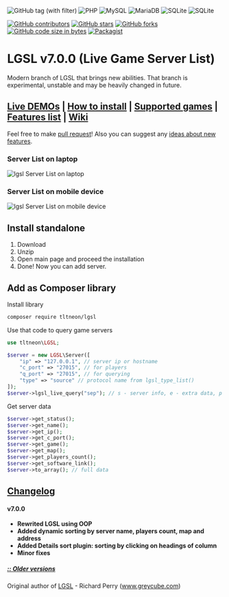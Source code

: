 ![GitHub tag (with filter)](https://img.shields.io/github/v/tag/tltneon/lgsl?filter=v7*&style=for-the-badge&color=green)
![PHP](https://img.shields.io/badge/PHP-7.1+-brightgreen?style=for-the-badge&logo=php)
![MySQL](https://img.shields.io/badge/MySQL-5.5+-brightgreen?style=for-the-badge&logo=mysql)
![MariaDB](https://img.shields.io/badge/MariaDB-5.5+-brightgreen?style=for-the-badge&logo=mariadb)
![SQLite](https://img.shields.io/badge/SQLite-3-brightgreen?style=for-the-badge&logo=sqlite)
![SQLite](https://img.shields.io/badge/PostgreSQL-3-brightgreen?style=for-the-badge&logo=postgresql)

[![GitHub contributors](https://img.shields.io/github/contributors/tltneon/lgsl?style=for-the-badge)](https://github.com/tltneon/lgsl/graphs/contributors)
[![GitHub stars](https://img.shields.io/github/stars/tltneon/lgsl?style=for-the-badge)](https://github.com/tltneon/lgsl/stargazers)
[![GitHub forks](https://img.shields.io/github/forks/tltneon/lgsl?style=for-the-badge)](https://github.com/tltneon/lgsl/fork)
[![GitHub code size in bytes](https://img.shields.io/github/languages/code-size/tltneon/lgsl?style=for-the-badge)](https://github.com/tltneon/lgsl/archive/master.zip)
[![Packagist](https://img.shields.io/packagist/l/tltneon/lgsl?style=for-the-badge)](https://github.com/tltneon/lgsl/blob/master/LICENSE)
# LGSL v7.0.0 (Live Game Server List)
Modern branch of LGSL that brings new abilities. That branch is experimental, unstable and may be heavily changed in future.

## [Live DEMOs](https://github.com/tltneon/lgsl/wiki/Who-uses-LGSL) | [How to install]( https://github.com/tltneon/lgsl/wiki/How-to-install-LGSL) | [Supported games](https://github.com/tltneon/lgsl/wiki/Supported-Games,-Query-protocols,-Default-ports) | [Features list](https://github.com/tltneon/lgsl/wiki/features) | [Wiki](https://github.com/tltneon/lgsl/wiki) 

Feel free to make [pull request](https://github.com/tltneon/lgsl)! Also you can suggest any [ideas about new features](https://github.com/tltneon/lgsl/issues).

### Server List on laptop
![lgsl Server List on laptop](https://i.imgur.com/oU2x9Y5.png)
### Server List on mobile device
![lgsl Server List on mobile device](https://i.imgur.com/oui8Nya.png)

## Install standalone
1. Download
2. Unzip
3. Open main page and proceed the installation
4. Done! Now you can add server.
## Add as Composer library
Install library
```bash
composer require tltneon/lgsl
```
Use that code to query game servers
```php
use tltneon\LGSL;

$server = new LGSL\Server([
    "ip" => "127.0.0.1", // server ip or hostname
    "c_port" => "27015", // for players
    "q_port" => "27015", // for querying
    "type" => "source" // protocol name from lgsl_type_list()
]);
$server->lgsl_live_query("sep"); // s - server info, e - extra data, p - players info
```
Get server data 
```php
$server->get_status();
$server->get_name();
$server->get_ip();
$server->get_c_port();
$server->get_game();
$server->get_map();
$server->get_players_count();
$server->get_software_link();
$server->to_array(); // full data
```

## [Changelog](https://github.com/tltneon/lgsl/wiki/Changelog)
#### v7.0.0
- **Rewrited LGSL using OOP**
- **Added dynamic sorting by server name, players count, map and address**
- **Added Details sort plugin: sorting by clicking on headings of column**
- **Minor fixes**

##### [:: Older versions](https://github.com/tltneon/lgsl/wiki/Changelog)

Original author of [LGSL](https://github.com/tltneon/lgsl/releases/tag/v5.8) - Richard Perry (www.greycube.com)
